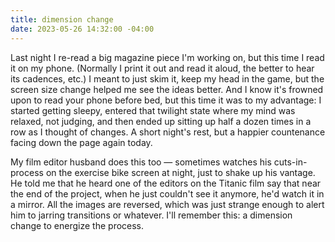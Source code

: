 ```yaml
---
title: dimension change
date: 2023-05-26 14:32:00 -04:00
---
```


Last night I re-read a big magazine piece I'm working on, but this time I read it on my phone. (Normally I print it out and read it aloud, the better to hear its cadences, etc.) I meant to just skim it, keep my head in the game, but the screen size change helped me see the ideas better. And I know it's frowned upon to read your phone before bed, but this time it was to my advantage: I started getting sleepy, entered that twilight state where my mind was relaxed, not judging, and then ended up sitting up half a dozen times in a row as I thought of changes. A short night's rest, but a happier countenance facing down the page again today.

My film editor husband does this too — sometimes watches his cuts-in-process on the exercise bike screen at night, just to shake up his vantage. He told me that he heard one of the editors on the Titanic film say that near the end of the project, when he just couldn't see it anymore, he'd watch it in a mirror. All the images are reversed, which was just strange enough to alert him to jarring transitions or whatever. I'll remember this: a dimension change to energize the process.